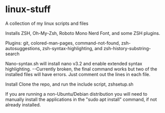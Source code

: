 # linux-stuff
A collection of my linux scripts and files

Installs ZSH, Oh-My-Zsh, Roboto Mono Nerd Font, and some ZSH plugins.

Plugins: git, colored-man-pages, command-not-found, zsh-autosuggestions, zsh-syntax-highlighting, and zsh-history-substring-search

Nano-syntax.sh will install nano v3.2 and enable extended syntax highlighting.  --Currently broken, the final command works but two of the installed files will have errors.  Just comment out the lines in each file.

Install
Clone the repo, and run the include script, zshsetup.sh

If you are running a non-Ubuntu/Debian distribution you will need to manually install the applications in the "sudo apt install" command, if not already installed.
